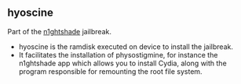## hyoscine 

Part of the [n1ghtshade](https://github.com/synackuk/n1ghtshade) jailbreak.

* hyoscine is the ramdisk executed on device to install the jailbreak.
* It facilitates the installation of physostigmine, for instance the n1ghtshade app which allows you to install Cydia, along with the program responsible for remounting the root file system.